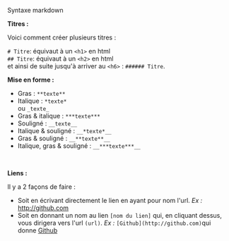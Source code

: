 Syntaxe markdown

**Titres :**
<br>

Voici comment créer plusieurs titres :<br>


`# Titre`: équivaut à un `<h1>` en html <br>
`## Titre`: équivaut à un `<h2>` en html<br>
et ainsi de suite jusqu'à arriver au `<h6>` : `###### Titre`.
<br>

**Mise en forme :**<br>


* Gras : ``**texte**``<br>
* Italique : ``*texte*``<br>
      ou      `_texte_`<br>
* Gras & italique : ``***texte***``<br>
* Souligné : `__texte__`<br>
* Italique & souligné : `__*texte*__`
* Gras & souligné : `__**texte**__`
* Italique, gras & souligné : `__***texte***__`

<br>

**Liens :**
<br>

Il y a 2 façons de faire : 
* Soit en écrivant directement le lien en ayant pour nom l'url. *Ex :* http://github.com 
* Soit en donnant un nom au lien `[nom du lien]` qui, en cliquant dessus, vous dirigera vers l'url `(url)`. *Ex :* `[Github](http://github.com)`qui donne [Github](http://github.com)

